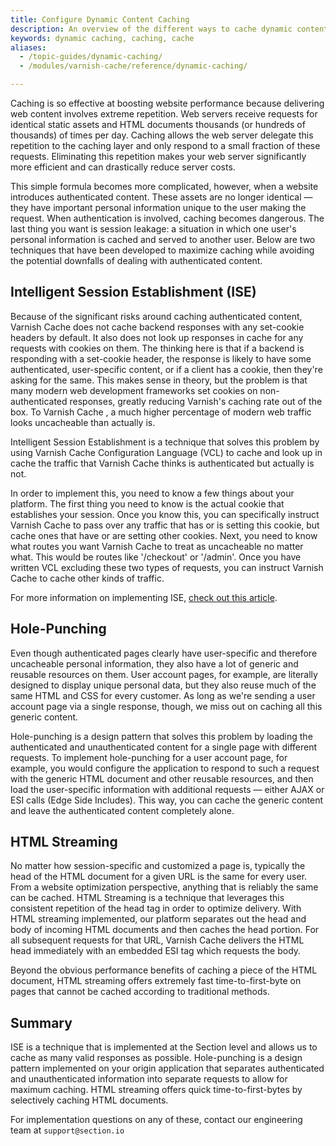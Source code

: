 ```yaml
---
title: Configure Dynamic Content Caching
description: An overview of the different ways to cache dynamic content on the platform.
keywords: dynamic caching, caching, cache
aliases:
  - /topic-guides/dynamic-caching/
  - /modules/varnish-cache/reference/dynamic-caching/

---
```


Caching is so effective at boosting website performance because delivering web content involves extreme repetition. Web servers receive requests for identical static assets and HTML documents thousands (or hundreds of thousands) of times per day. Caching allows the web server delegate this repetition to the caching layer and only respond to a small fraction of these requests. Eliminating this repetition makes your web server significantly more efficient and can drastically reduce server costs.  

This simple formula becomes more complicated, however, when a website introduces authenticated content. These assets are no longer identical — they have important personal information unique to the user making the request. When authentication is involved, caching becomes dangerous. The last thing you want is session leakage: a situation in which one user's personal information is cached and served to another user. Below are two techniques that have been developed to maximize caching while avoiding the potential downfalls of dealing with authenticated content.

## Intelligent Session Establishment (ISE)

Because of the significant risks around caching authenticated content, Varnish Cache  does not cache backend responses with any set-cookie headers by default. It also does not look up responses in cache for any requests with cookies on them. The thinking here is that if a backend is responding with a set-cookie header, the response is likely to have some authenticated, user-specific content, or if a client has a cookie, then they're asking for the same. This makes sense in theory, but the problem is that many modern web development frameworks set cookies on non-authenticated responses, greatly reducing Varnish's caching rate out of the box. To Varnish Cache , a much higher percentage of modern web traffic looks uncacheable than actually is.

Intelligent Session Establishment is a technique that solves this problem by using Varnish Cache Configuration Language (VCL) to cache and look up in cache the traffic that Varnish Cache  thinks is authenticated but actually is not.

In order to implement this, you need to know a few things about your platform. The first thing you need to know is the actual cookie that establishes your session. Once you know this, you can specifically instruct Varnish Cache  to pass over any traffic that has or is setting this cookie, but cache ones that have or are setting other cookies. Next, you need to know what routes you want Varnish Cache  to treat as uncacheable no matter what. This would be routes like '/checkout' or '/admin'. Once you have written VCL excluding these two types of requests, you can instruct Varnish Cache to cache other kinds of traffic.

For more information on implementing ISE, [check out this article](https://community.section.io/t/a-novel-way-to-cache-html/79).

## Hole-Punching

Even though authenticated pages clearly have user-specific and therefore uncacheable personal information, they also have a lot of generic and reusable resources on them. User account pages, for example, are literally designed to display unique personal data, but they also reuse much of the same HTML and CSS for every customer. As long as we're sending a user account page via a single response, though, we miss out on caching all this generic content.

Hole-punching is a design pattern that solves this problem by loading the authenticated and unauthenticated content for a single page with different requests. To implement hole-punching for a user account page, for example, you would configure the application to respond to such a request with the generic HTML document and other reusable resources, and then load the user-specific information with additional requests — either AJAX or ESI calls (Edge Side Includes). This way, you can cache the generic content and leave the authenticated content completely alone.

## HTML Streaming

No matter how session-specific and customized a page is, typically the head of the HTML document for a given URL is the same for every user. From a website optimization perspective, anything that is reliably the same can be cached. HTML Streaming is a technique that leverages this consistent repetition of the head tag in order to optimize delivery. With HTML streaming implemented, our platform separates out the head and body of incoming HTML documents and then caches the head portion. For all subsequent requests for that URL, Varnish Cache  delivers the HTML head immediately with an embedded ESI tag which requests the body.

Beyond the obvious performance benefits of caching a piece of the HTML document, HTML streaming offers extremely fast time-to-first-byte on pages that cannot be cached according to traditional methods.

## Summary

ISE is a technique that is implemented at the Section level and allows us to cache as many valid responses as possible. Hole-punching is a design pattern implemented on your origin application that separates authenticated and unauthenticated information into separate requests to allow for maximum caching. HTML streaming offers quick time-to-first-bytes by selectively caching HTML documents.

For implementation questions on any of these, contact our engineering team at `support@section.io`
